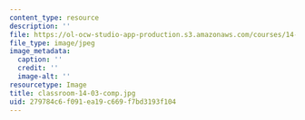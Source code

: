 ```yaml
---
content_type: resource
description: ''
file: https://ol-ocw-studio-app-production.s3.amazonaws.com/courses/14-03-microeconomic-theory-and-public-policy-fall-2016/279784c6f091ea19c669f7bd3193f104_classroom-14-03-comp.jpg
file_type: image/jpeg
image_metadata:
  caption: ''
  credit: ''
  image-alt: ''
resourcetype: Image
title: classroom-14-03-comp.jpg
uid: 279784c6-f091-ea19-c669-f7bd3193f104
---
```

